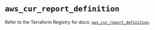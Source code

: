 # `aws_cur_report_definition`

Refer to the Terraform Registry for docs: [`aws_cur_report_definition`](https://registry.terraform.io/providers/hashicorp/aws/6.3.0/docs/resources/cur_report_definition).
